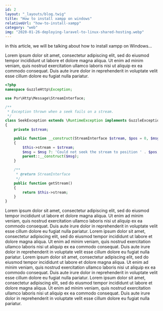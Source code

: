 ```yaml
---
id: 2
layout: "_layouts/blog.twig"
title: "How to install xampp on windows"
relativeUrl: "how-to-install-xampp"
category: "web"
img: "2020-01-26-deploying-laravel-to-linux-shared-hosting.webp"
---
```


in this article, we will be talking about how to install xampp on Windows...

Lorem ipsum dolor sit amet, consectetur adipiscing elit, sed do eiusmod tempor incididunt ut labore et dolore magna aliqua. Ut enim ad minim veniam, quis nostrud exercitation ullamco laboris nisi ut aliquip ex ea commodo consequat. Duis aute irure dolor in reprehenderit in voluptate velit esse cillum dolore eu fugiat nulla pariatur.

```php
<?php
namespace GuzzleHttp\Exception;

use Psr\Http\Message\StreamInterface;

/**
 * Exception thrown when a seek fails on a stream.
 */
class SeekException extends \RuntimeException implements GuzzleException
{
    private $stream;

    public function __construct(StreamInterface $stream, $pos = 0, $msg = '')
    {
        $this->stream = $stream;
        $msg = $msg ?: 'Could not seek the stream to position ' . $pos;
        parent::__construct($msg);
    }

    /**
     * @return StreamInterface
     */
    public function getStream()
    {
        return $this->stream;
    }
}
```
Lorem ipsum dolor sit amet, consectetur adipiscing elit, sed do eiusmod tempor incididunt ut labore et dolore magna aliqua. Ut enim ad minim veniam, quis nostrud exercitation ullamco laboris nisi ut aliquip ex ea commodo consequat. Duis aute irure dolor in reprehenderit in voluptate velit esse cillum dolore eu fugiat nulla pariatur.
Lorem ipsum dolor sit amet, consectetur adipiscing elit, sed do eiusmod tempor incididunt ut labore et dolore magna aliqua. Ut enim ad minim veniam, quis nostrud exercitation ullamco laboris nisi ut aliquip ex ea commodo consequat. Duis aute irure dolor in reprehenderit in voluptate velit esse cillum dolore eu fugiat nulla pariatur.
Lorem ipsum dolor sit amet, consectetur adipiscing elit, sed do eiusmod tempor incididunt ut labore et dolore magna aliqua. Ut enim ad minim veniam, quis nostrud exercitation ullamco laboris nisi ut aliquip ex ea commodo consequat. Duis aute irure dolor in reprehenderit in voluptate velit esse cillum dolore eu fugiat nulla pariatur.
Lorem ipsum dolor sit amet, consectetur adipiscing elit, sed do eiusmod tempor incididunt ut labore et dolore magna aliqua. Ut enim ad minim veniam, quis nostrud exercitation ullamco laboris nisi ut aliquip ex ea commodo consequat. Duis aute irure dolor in reprehenderit in voluptate velit esse cillum dolore eu fugiat nulla pariatur.